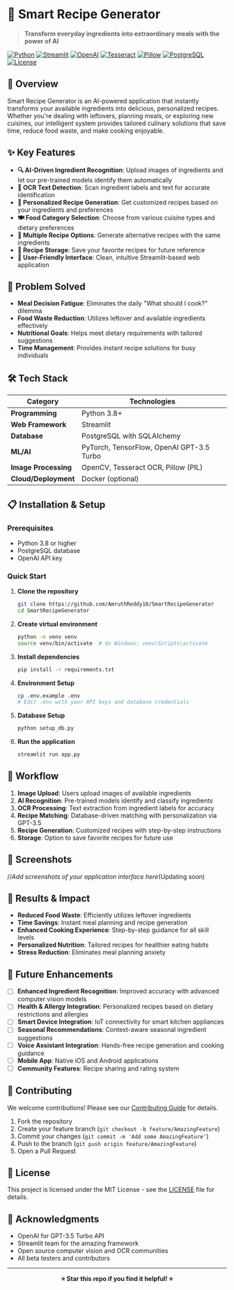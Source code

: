 # 🍳 Smart Recipe Generator

> **Transform everyday ingredients into extraordinary meals with the power of AI**

[![Python](https://img.shields.io/badge/Python-3.8+-blue.svg)](https://www.python.org/)
[![Streamlit](https://img.shields.io/badge/Streamlit-1.0+-red.svg)](https://streamlit.io/)
[![OpenAI](https://img.shields.io/badge/OpenAI-GPT--3.5-green.svg)](https://openai.com/)
[![Tesseract](https://img.shields.io/badge/Tesseract-OCR-orange.svg)](https://github.com/tesseract-ocr/tesseract)
[![Pillow](https://img.shields.io/badge/Pillow-PIL-lightblue.svg)](https://pillow.readthedocs.io/)
[![PostgreSQL](https://img.shields.io/badge/PostgreSQL-13+-blue.svg)](https://www.postgresql.org/)
[![License](https://img.shields.io/badge/License-MIT-yellow.svg)](LICENSE)

## 🌟 Overview

Smart Recipe Generator is an AI-powered application that instantly transforms your available ingredients into delicious, personalized recipes. Whether you're dealing with leftovers, planning meals, or exploring new cuisines, our intelligent system provides tailored culinary solutions that save time, reduce food waste, and make cooking enjoyable.

## ✨ Key Features

- **🔍 AI-Driven Ingredient Recognition**: Upload images of ingredients and let our pre-trained models identify them automatically
- **📝 OCR Text Detection**: Scan ingredient labels and text for accurate identification
- **🎯 Personalized Recipe Generation**: Get customized recipes based on your ingredients and preferences
- **🍽️ Food Category Selection**: Choose from various cuisine types and dietary preferences
- **🔄 Multiple Recipe Options**: Generate alternative recipes with the same ingredients
- **💾 Recipe Storage**: Save your favorite recipes for future reference
- **📱 User-Friendly Interface**: Clean, intuitive Streamlit-based web application

## 🚀 Problem Solved

- **Meal Decision Fatigue**: Eliminates the daily "What should I cook?" dilemma
- **Food Waste Reduction**: Utilizes leftover and available ingredients effectively
- **Nutritional Goals**: Helps meet dietary requirements with tailored suggestions
- **Time Management**: Provides instant recipe solutions for busy individuals

## 🛠️ Tech Stack

| Category | Technologies |
|----------|-------------|
| **Programming** | Python 3.8+ |
| **Web Framework** | Streamlit |
| **Database** | PostgreSQL with SQLAlchemy |
| **ML/AI** | PyTorch, TensorFlow, OpenAI GPT-3.5 Turbo |
| **Image Processing** | OpenCV, Tesseract OCR, Pillow (PIL) |
| **Cloud/Deployment** | Docker (optional) |

## 📋 Installation & Setup

### Prerequisites
- Python 3.8 or higher
- PostgreSQL database
- OpenAI API key

### Quick Start

1. **Clone the repository**
   ```bash
   git clone https://github.com/AmruthReddy18/SmartRecipeGenerator
   cd SmartRecipeGenerator
   ```

2. **Create virtual environment**
   ```bash
   python -m venv venv
   source venv/bin/activate  # On Windows: venv\Scripts\activate
   ```

3. **Install dependencies**
   ```bash
   pip install -r requirements.txt
   ```

4. **Environment Setup**
   ```bash
   cp .env.example .env
   # Edit .env with your API keys and database credentials
   ```

5. **Database Setup**
   ```bash
   python setup_db.py
   ```

6. **Run the application**
   ```bash
   streamlit run app.py
   ```

## 🔄 Workflow

1. **Image Upload**: Users upload images of available ingredients
2. **AI Recognition**: Pre-trained models identify and classify ingredients
3. **OCR Processing**: Text extraction from ingredient labels for accuracy
4. **Recipe Matching**: Database-driven matching with personalization via GPT-3.5
5. **Recipe Generation**: Customized recipes with step-by-step instructions
6. **Storage**: Option to save favorite recipes for future use

## 📸 Screenshots

//*Add screenshots of your application interface here*(Updating soon)

## 🎯 Results & Impact

- **Reduced Food Waste**: Efficiently utilizes leftover ingredients
- **Time Savings**: Instant meal planning and recipe generation
- **Enhanced Cooking Experience**: Step-by-step guidance for all skill levels
- **Personalized Nutrition**: Tailored recipes for healthier eating habits
- **Stress Reduction**: Eliminates meal planning anxiety

## 🚀 Future Enhancements

- [ ] **Enhanced Ingredient Recognition**: Improved accuracy with advanced computer vision models
- [ ] **Health & Allergy Integration**: Personalized recipes based on dietary restrictions and allergies
- [ ] **Smart Device Integration**: IoT connectivity for smart kitchen appliances
- [ ] **Seasonal Recommendations**: Context-aware seasonal ingredient suggestions
- [ ] **Voice Assistant Integration**: Hands-free recipe generation and cooking guidance
- [ ] **Mobile App**: Native iOS and Android applications
- [ ] **Community Features**: Recipe sharing and rating system

## 🤝 Contributing

We welcome contributions! Please see our [Contributing Guide](CONTRIBUTING.md) for details.

1. Fork the repository
2. Create your feature branch (`git checkout -b feature/AmazingFeature`)
3. Commit your changes (`git commit -m 'Add some AmazingFeature'`)
4. Push to the branch (`git push origin feature/AmazingFeature`)
5. Open a Pull Request

## 📝 License

This project is licensed under the MIT License - see the [LICENSE](LICENSE) file for details.


## 🙏 Acknowledgments

- OpenAI for GPT-3.5 Turbo API
- Streamlit team for the amazing framework
- Open source computer vision and OCR communities
- All beta testers and contributors

---

<div align="center">
  <strong>⭐ Star this repo if you find it helpful! ⭐</strong>
</div>
